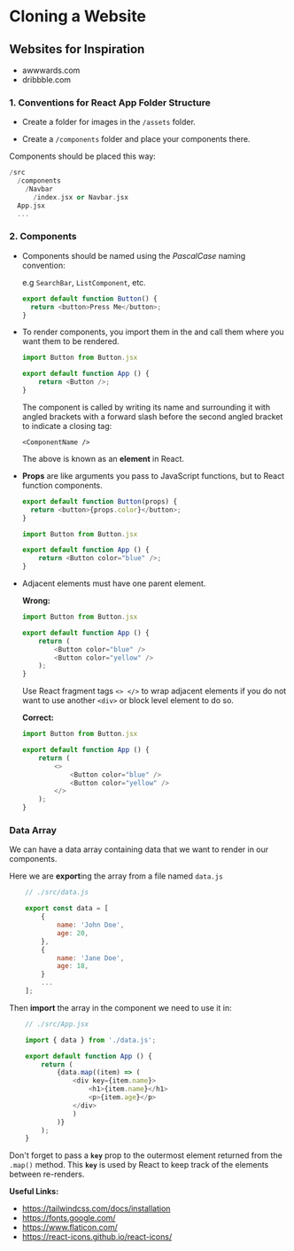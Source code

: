 <link href="style.css" rel="stylesheet"></link>

# Cloning a Website

## Websites for Inspiration

- awwwards.com
- dribbble.com

### 1. Conventions for React App Folder Structure

- Create a folder for images in the `/assets` folder.

- Create a `/components` folder and place your components there.

Components should be placed this way:

```c++
/src
  /components
    /Navbar
      /index.jsx or Navbar.jsx
  App.jsx
  ...
```

### 2. Components

- Components should be named using the _PascalCase_ naming convention:

  e.g `SearchBar`, `ListComponent`, etc.

  ```js
  export default function Button() {
    return <button>Press Me</button>;
  }
  ```

- To render components, you import them in the and call them where you want them to be rendered.

  ```js
  import Button from Button.jsx

  export default function App () {
      return <Button />;
  }
  ```

  The component is called by writing its name and surrounding it with angled brackets with a forward slash before the second angled bracket to indicate a closing tag:

  `<ComponentName />`

  The above is known as an **element** in React.

- **Props** are like arguments you pass to JavaScript functions, but to React function components.

  ```js
  export default function Button(props) {
    return <button>{props.color}</button>;
  }
  ```

  ```js
  import Button from Button.jsx

  export default function App () {
      return <Button color="blue" />;
  }
  ```

- Adjacent elements must have one parent element.

  **Wrong:**

  ```js
  import Button from Button.jsx

  export default function App () {
      return (
          <Button color="blue" />
          <Button color="yellow" />
      );
  }
  ```

  Use React fragment tags `<> </>` to wrap adjacent elements if you do not want to use another `<div>` or block level element to do so.

  **Correct:**

  ```js
  import Button from Button.jsx

  export default function App () {
      return (
          <>
              <Button color="blue" />
              <Button color="yellow" />
          </>
      );
  }
  ```

### Data Array

We can have a data array containing data that we want to render in our components.

Here we are **export**ing the array from a file named `data.js`

```js
    // ./src/data.js

    export const data = [
        {
            name: 'John Doe',
            age: 20,
        },
        {
            name: 'Jane Doe',
            age: 18,
        }
        ...
    ];
```

Then **import** the array in the component we need to use it in:

```js
    // ./src/App.jsx

    import { data } from './data.js';

    export default function App () {
        return (
            {data.map((item) => (
                <div key={item.name}>
                    <h1>{item.name}</h1>
                    <p>{item.age}</p>
                </div>
                )
            )}
        );
    }
```

Don't forget to pass a **`key`** prop to the outermost element returned from the `.map()` method. This **`key`** is used by React to keep track of the elements between re-renders.

**Useful Links:**

- https://tailwindcss.com/docs/installation
- https://fonts.google.com/
- https://www.flaticon.com/
- https://react-icons.github.io/react-icons/
